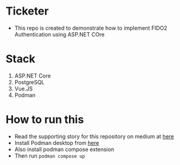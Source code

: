 # Ticketer

- This repo is created to demonstrate how to implement FIDO2 Authentication using ASP.NET COre

# Stack
1) ASP.NET Core
2) PostgreSQL
3) Vue.JS
4) Podman

# How to run this
- Read the supporting story for this repository on medium at [here]()
- Install Podman desktop from [here](https://podman-desktop.io)
- Also install podman compose extension
- Then run `podman compose up`
